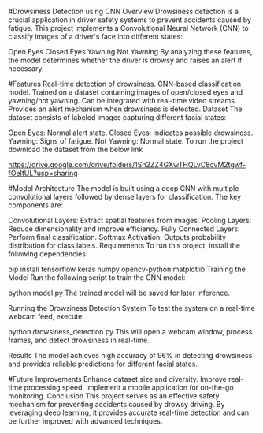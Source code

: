 #Drowsiness Detection using CNN
Overview
Drowsiness detection is a crucial application in driver safety systems to prevent accidents caused by fatigue. This project implements a Convolutional Neural Network (CNN) to classify images of a driver's face into different states:

Open Eyes
Closed Eyes
Yawning
Not Yawning
By analyzing these features, the model determines whether the driver is drowsy and raises an alert if necessary.

#Features
Real-time detection of drowsiness.
CNN-based classification model.
Trained on a dataset containing images of open/closed eyes and yawning/not yawning.
Can be integrated with real-time video streams.
Provides an alert mechanism when drowsiness is detected.
Dataset
The dataset consists of labeled images capturing different facial states:

Open Eyes: Normal alert state.
Closed Eyes: Indicates possible drowsiness.
Yawning: Signs of fatigue.
Not Yawning: Normal state.
To run the project download the dataset from the below link

https://drive.google.com/drive/folders/1Sn2ZZ4GXwTHQLvC8cvM2tgwf-fOeItUL?usp=sharing

#Model Architecture
The model is built using a deep CNN with multiple convolutional layers followed by dense layers for classification. The key components are:

Convolutional Layers: Extract spatial features from images.
Pooling Layers: Reduce dimensionality and improve efficiency.
Fully Connected Layers: Perform final classification.
Softmax Activation: Outputs probability distribution for class labels.
Requirements
To run this project, install the following dependencies:

pip install tensorflow keras numpy opencv-python matplotlib
Training the Model
Run the following script to train the CNN model:

python model.py
The trained model will be saved for later inference.

Running the Drowsiness Detection System
To test the system on a real-time webcam feed, execute:

python drowsiness_detection.py
This will open a webcam window, process frames, and detect drowsiness in real-time.

Results
The model achieves high accuracy of 96% in detecting drowsiness and provides reliable predictions for different facial states.

#Future Improvements
Enhance dataset size and diversity.
Improve real-time processing speed.
Implement a mobile application for on-the-go monitoring.
Conclusion
This project serves as an effective safety mechanism for preventing accidents caused by drowsy driving. By leveraging deep learning, it provides accurate real-time detection and can be further improved with advanced techniques.
